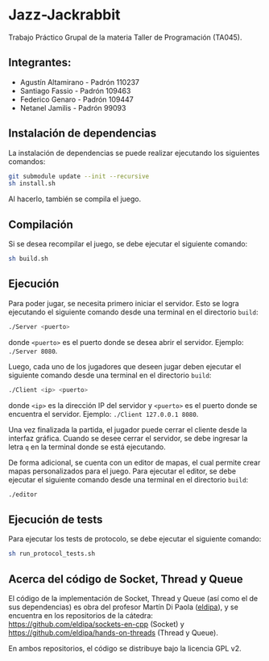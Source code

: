 # Jazz-Jackrabbit
Trabajo Práctico Grupal de la materia Taller de Programación (TA045).

## Integrantes:
* Agustín Altamirano - Padrón 110237
* Santiago Fassio - Padrón 109463
* Federico Genaro - Padrón 109447
* Netanel Jamilis - Padrón 99093 


## Instalación de dependencias
La instalación de dependencias se puede realizar ejecutando los siguientes comandos:

```bash
git submodule update --init --recursive
sh install.sh
```
Al hacerlo, también se compila el juego.

## Compilación

Si se desea recompilar el juego, se debe ejecutar el siguiente comando:

```bash
sh build.sh
```

## Ejecución

Para poder jugar, se necesita primero iniciar el servidor. Esto se logra ejecutando el siguiente comando desde una
terminal en el directorio `build`:

```bash
./Server <puerto>
```

donde `<puerto>` es el puerto donde se desea abrir el servidor. Ejemplo: `./Server 8080`.

Luego, cada uno de los jugadores que deseen jugar deben ejecutar el siguiente comando desde una terminal en el
directorio `build`:

```bash
./Client <ip> <puerto>
```

donde `<ip>` es la dirección IP del servidor y `<puerto>` es el puerto donde se encuentra el servidor. Ejemplo:
`./Client 127.0.0.1 8080`.

Una vez finalizada la partida, el jugador puede cerrar el cliente desde la interfaz gráfica. Cuando se desee cerrar el
servidor, se debe ingresar la letra `q` en la terminal donde se está ejecutando.

De forma adicional, se cuenta con un editor de mapas, el cual permite crear mapas personalizados para el juego. Para
ejecutar el editor, se debe ejecutar el siguiente comando desde una terminal en el directorio `build`:

```bash
./editor
```

## Ejecución de tests

Para ejecutar los tests de protocolo, se debe ejecutar el siguiente comando:

```bash
sh run_protocol_tests.sh
```

## Acerca del código de Socket, Thread y Queue

El código de la implementación de Socket, Thread y Queue (así como el de sus dependencias) es obra del profesor
Martín Di Paola ([eldipa](https://github.com/eldipa)), y se encuentra en los repositorios de la cátedra:
https://github.com/eldipa/sockets-en-cpp (Socket) y https://github.com/eldipa/hands-on-threads (Thread y Queue).

En ambos repositorios, el código se distribuye bajo la licencia GPL v2.